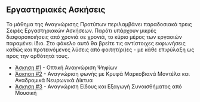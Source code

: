 ## Εργαστηριακές Ασκήσεις

Το μάθημα της Αναγνώρισης Προτύπων περιλαμβάνει παραδοσιακά τρεις Σειρές Εργαστηριακών Ασκήσεων. Παρότι υπάρχουν μικρές διαφοροποιήσεις από χρονιά σε χρονιά, το κύριο μέρος των εργασιών παραμένει ίδιο. Στο φάκελο αυτό θα βρείτε τις αντίστοιχες εκφωνήσεις καθώς και προτεινόμενες λύσεις από φοιτητ(ρι)ες - με κάθε επιφύλαξη ως προς την ορθότητά τους.

- [Άσκηση #1](Άσκηση%20%231) - Οπτική Αναγνώριση Ψηφίων
- [Άσκηση #2](link) - Αναγνώριση φωνής με Κρυφά Μαρκοβιανά Μοντέλα και Αναδρομικά Νευρωνικά Δίκτυα
- [Άσκηση #3](link) - Αναγνώριση Είδους και Εξαγωγή Συναισθήματος από Μουσική
